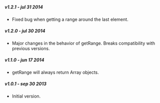 ##### v1.2.1 - jul 31 2014

- Fixed bug when getting a range around the last element.

##### v1.2.0 - jul 30 2014

- Major changes in the behavior of getRange. Breaks compatibility with previous versions.

##### v1.1.0 - jun 17 2014

- getRange will always return Array objects.

##### v1.0.1 - sep 30 2013

- Initial version.
